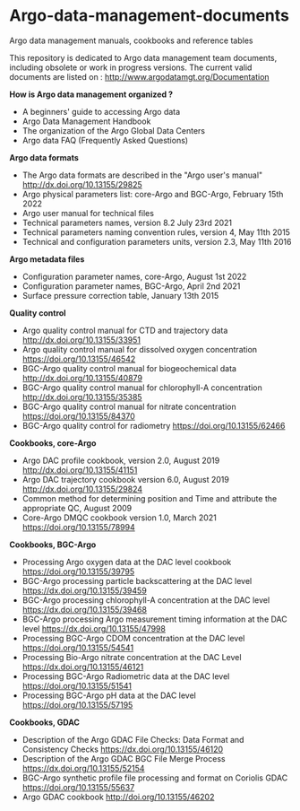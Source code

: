 # Argo-data-management-documents
Argo data management manuals, cookbooks and reference tables

This repository is dedicated to Argo data management team documents, including obsolete or work in progress versions.
The current valid documents are listed on : http://www.argodatamgt.org/Documentation

**How is Argo data management organized ?**  
- A beginners' guide to accessing Argo data
- Argo Data Management Handbook
- The organization of the Argo Global Data Centers
- Argo data FAQ (Frequently Asked Questions)

**Argo data formats**
- The Argo data formats are described in the "Argo user's manual"
http://dx.doi.org/10.13155/29825
- Argo physical parameters list: core-Argo and BGC-Argo, February 15th 2022
- Argo user manual for technical files
- Technical parameters names, version 8.2 July 23rd 2021
- Technical parameters naming convention rules, version 4, May 11th 2015
- Technical and configuration parameters units, version 2.3, May 11th 2016

**Argo metadata files**
- Configuration parameter names, core-Argo, August 1st 2022
- Configuration parameter names, BGC-Argo, April 2nd 2021
- Surface pressure correction table, January 13th 2015

**Quality control**
- Argo quality control manual for CTD and trajectory data
http://dx.doi.org/10.13155/33951
- Argo quality control manual for dissolved oxygen concentration
https://doi.org/10.13155/46542
- BGC-Argo quality control manual for biogeochemical data
http://dx.doi.org/10.13155/40879
- BGC-Argo quality control manual for chlorophyll-A concentration
http://dx.doi.org/10.13155/35385
- BGC-Argo quality control manual for nitrate concentration
https://doi.org/10.13155/84370
- BGC-Argo quality control for radiometry
https://doi.org/10.13155/62466

**Cookbooks, core-Argo**
- Argo DAC profile cookbook, version 2.0, August 2019
http://dx.doi.org/10.13155/41151
- Argo DAC trajectory cookbook version 6.0, August 2019
http://dx.doi.org/10.13155/29824
- Common method for determining position and Time and attribute the appropriate QC, August 2009
- Core-Argo DMQC cookbook version 1.0, March 2021
https://doi.org/10.13155/78994
 
**Cookbooks, BGC-Argo**
- Processing Argo oxygen data at the DAC level cookbook
https://doi.org/10.13155/39795
- BGC-Argo processing particle backscattering at the DAC level
https://dx.doi.org/10.13155/39459
- BGC-Argo processing chlorophyll-A concentration at the DAC level
https://dx.doi.org/10.13155/39468
- BGC-Argo processing Argo measurement timing information at the DAC level
https://dx.doi.org/10.13155/47998
- Processing BGC-Argo CDOM concentration at the DAC level
https://doi.org/10.13155/54541
- Processing Bio-Argo nitrate concentration at the DAC Level
https://dx.doi.org/10.13155/46121
- Processing BGC-Argo Radiometric data at the DAC level
https://doi.org/10.13155/51541
- Processing BGC-Argo pH data at the DAC level
https://doi.org/10.13155/57195

**Cookbooks, GDAC**
- Description of the Argo GDAC File Checks: Data Format and Consistency Checks
https://dx.doi.org/10.13155/46120
- Description of the Argo GDAC BGC File Merge Process
https://dx.doi.org/10.13155/52154
- BGC-Argo synthetic profile file processing and format on Coriolis GDAC
https://doi.org/10.13155/55637
- Argo GDAC cookbook
http://doi.org/10.13155/46202

